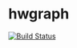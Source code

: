 # hwgraph

[![Build Status](https://travis-ci.com/cwpearson/hwgraph.svg?branch=master)](https://travis-ci.com/cwpearson/hwgraph)